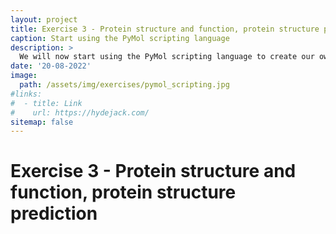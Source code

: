 ```yaml
---
layout: project
title: Exercise 3 - Protein structure and function, protein structure prediction
caption: Start using the PyMol scripting language
description: >
  We will now start using the PyMol scripting language to create our own scripts. This will allow us to automate tasks and create more complex visualizations.
date: '20-08-2022'
image: 
  path: /assets/img/exercises/pymol_scripting.jpg
#links:
#  - title: Link
#    url: https://hydejack.com/
sitemap: false
---
```


# Exercise 3 - Protein structure and function, protein structure prediction




